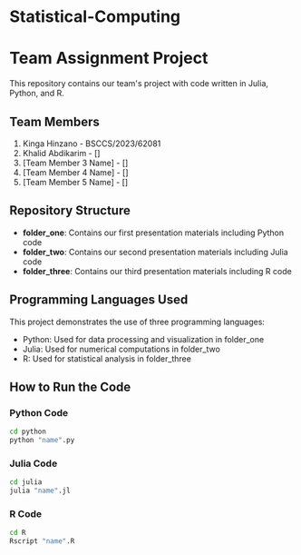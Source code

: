 # Statistical-Computing

# Team Assignment Project

This repository contains our team's project with code written in Julia, Python, and R.

## Team Members

1. Kinga Hinzano - BSCCS/2023/62081
2. Khalid Abdikarim - []
3. [Team Member 3 Name] - []
4. [Team Member 4 Name] - []
5. [Team Member 5 Name] - []

## Repository Structure

- **folder_one**: Contains our first presentation materials including Python code
- **folder_two**: Contains our second presentation materials including Julia code
- **folder_three**: Contains our third presentation materials including R code

## Programming Languages Used

This project demonstrates the use of three programming languages:
- Python: Used for data processing and visualization in folder_one
- Julia: Used for numerical computations in folder_two
- R: Used for statistical analysis in folder_three

## How to Run the Code

### Python Code
```bash
cd python
python "name".py
```

### Julia Code
```bash
cd julia
julia "name".jl
```

### R Code
```bash
cd R
Rscript "name".R
```
